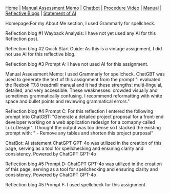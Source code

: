 [Home](index.md) | [Manual Assessment Memo](manual_assessment_memo.md) | [Chatbot](chatbot.md) | [Procedure Video](procedure_video.md) | [Manual](manual.md) | [Reflective Blogs](reflective_blogs.md) | [Statement of AI](AIstatement.md) 

Homepage:For my About Me section, I used Grammarly for spellcheck.

Reflection blog #1 Wayback Analysis: I have not yet used any AI for this Reflection post. 

Reflection blog #2 Quick Start Guide: As this is a vintage assignment, I did not use AI for this reflective blog.

Reflection blog #3 Prompt A: I have not used AI for this assignment.

Manual Assessment Memo: I used Grammarly for spellcheck. ChatGBT was used to generate the text of this assignment from the prompt "I evaluated the Reebok T7.8 treadmill manual and it had these strengths: multi-linguial, detailed, and very accessible. These weaknesses: crowded visually and sometimes grammatically confusing. I recommend reformatting with white space and bullet points and reviewing grammatical errors."  

Reflection blog #4 Prompt C: For this reflection I entered the following prompt into ChatGBT: "Generate a detailed project proposal for a front-end developer working on a web application redesign for a comapny called LuLuDesign". I thought the output was too dense so I stacked the existing prompt with: " - Remove any tables and shorten this project purposal"


ChatBot: AI statement ChatGPT GPT-4o was utilized in the creation of this page, serving as a tool for spellchecking and ensuring clarity and consistency. Powered by ChatGPT GPT-4o

Reflection blog #5 Prompt D: ChatGPT GPT-4o was utilized in the creation of this page, serving as a tool for spellchecking and ensuring clarity and consistency. Powered by ChatGPT GPT-4o

Reflection blog #5 Prompt F: I used spellcheck for this assignment.
